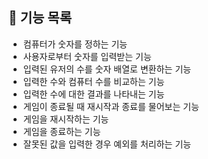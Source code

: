 ## 🔨 기능 목록

- 컴퓨터가 숫자를 정하는 기능
- 사용자로부터 숫자를 입력받는 기능
- 입력된 유저의 수를 숫자 배열로 변환하는 기능
- 입력한 수와 컴퓨터 수를 비교하는 기능
- 입력한 수에 대한 결과를 나타내는 기능
- 게임이 종료될 때 재시작과 종료를 물어보는 기능
- 게임을 재시작하는 기능
- 게임을 종료하는 기능
- 잘못된 값을 입력한 경우 예외를 처리하는 기능
